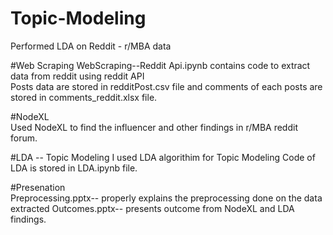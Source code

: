 # Topic-Modeling
Performed LDA on Reddit - r/MBA data   

#Web Scraping
WebScraping--Reddit Api.ipynb contains code to extract data from reddit using reddit API     
Posts data are stored in redditPost.csv file and comments of each posts are stored in comments_reddit.xlsx file.  

#NodeXL  
Used NodeXL to find the influencer and other findings in r/MBA reddit forum.  

#LDA -- Topic Modeling
I used LDA algorithim for Topic Modeling
Code of LDA is stored in LDA.ipynb file.  

#Presenation  
Preprocessing.pptx-- properly explains the preprocessing done on the data extracted
Outcomes.pptx-- presents outcome from NodeXL and LDA findings.
